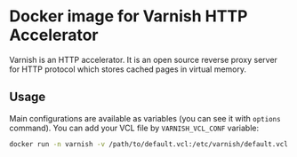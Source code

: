 
# Docker image for Varnish HTTP Accelerator

Varnish is an HTTP accelerator. It is an open source reverse proxy server for HTTP protocol which stores cached pages in virtual memory.

## Usage

Main configurations are available as variables (you can see it with `options` command).
You can add your VCL file by `VARNISH_VCL_CONF` variable:

```sh
docker run -n varnish -v /path/to/default.vcl:/etc/varnish/default.vcl:ro -e VARNISH_VCL_CONF=/etc/varnish/custom.vcl saidsef/docker-varnish
```
